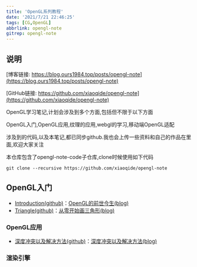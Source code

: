 ```yaml
---
title: 'OpenGL系列教程'
date: '2021/7/21 22:46:25'
tags: [CG,OpenGL]
abbrlink: opengl-note
gitrep: opengl-note
---
```

## 说明

[博客链接: https://blog.ours1984.top/posts/opengl-note](https://blog.ours1984.top/posts/opengl-note)

[GitHub链接: https://github.com/xiaoqide/opengl-note](https://github.com/xiaoqide/opengl-note)

OpenGL学习笔记,计划会涉及到多个方面,包括但不限于以下方面

OpenGL入门,OpenGL应用,纹理的应用,webgl的学习,移动端OpenGL适配

涉及到的代码,以及本笔记,都已同步github.我也会上传一些资料和自己的作品在里面,欢迎大家关注

本仓库包含了opengl-note-code子仓库,clone时候使用如下代码

`git clone --recursive https://github.com/xiaoqide/opengl-note`
<!--more-->

## OpenGL入门

- [Introduction(github)](opengl-introduction.md)：[OpenGL的前世今生(blog)](https://blog.ours1984.top/posts/opengl-introduction)
- [Triangle(github)](opengl-triangle.md)：[从零开始画三角形(blog)](https://blog.ours1984.top/posts/opengl-triangle)

### OpenGL应用

- [深度冲突以及解决方法(github)](depth-conflict.md)：[深度冲突以及解决方法(blog)](https://blog.ours1984.top/posts/depth-conflict)

### 渲染引擎
